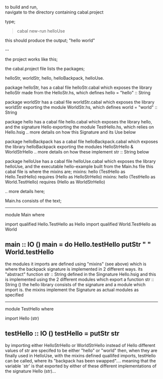 to build and run,   
  navigate to the directory containing cabal.project

type;
> cabal new-run helloUse

this should produce the output;
"hello world"

--

the project works like this;

the cabal.project file lists the packages;

helloStr, worldStr, hello, helloBackpack, helloUse.

package helloStr,
 has a cabal file helloStr.cabal
 which exposes the library helloStr
 made from the HelloStr.hs, 
 which defines hello = "hello" :: String 

package worldStr
 has a cabal file worldStr.cabal
 which exposes the library worldStr
 exporting the module WorldStr.hs, 
 which defines world = "world" :: String 

package hello
 has a cabal file hello.cabal
 which exposes the library hello, and the signature Hello
 exporting the module TestHello.hs, which relies on Hello.hsig 
 .. more details on how this Signature and its Use below

package helloBackpack
 has a cabal file helloBackpack.cabal
 which exposes the library helloBackpack
 exporting the modules HelloStrHello & WorldStrHello 
 .. more details on how these implement str :: String below

package helloUse
 has a cabal file helloUse.cabal
 which exposes the library helloUse, and the executable hello-example
 built from the Main.hs file
 this cabal file is where the mixins are;
  mixins: hello (TestHello as Hello.TestHello) requires (Hello as HelloStrHello)
  mixins: hello (TestHello as World.TestHello) requires (Hello as WorldStrHello)


.. more details here;

Main.hs consists of the text;

----
module Main where

import qualified Hello.TestHello as Hello
import qualified World.TestHello as World

main :: IO ()
main = do
 Hello.testHello
 putStr " "
 World.testHello
----

the modules it imports are defined using "mixins" (see above)
which is where the backpack signature is implemented in 2 different ways.
its "abstract" function str :: String defined in the Singnature Hello.hsig 
and this is implemented using the 2 different modules which export a function str :: String ()
the hello library consists of the signature and a module which import is.
the mixins implement the Signature as actual modules as specified

----
module TestHello where

import Hello (str)

testHello :: IO ()
testHello = putStr str
----

by importing either HelloStrHello or WorldStrHello instead of Hello
different values of str are specifed to be either "hello" or "world"
then, when they are finally used in HelloUse, with the mixins defined quallifed imports, testHello can be called, where its "backpack has been swapped".... meaning that the variable `str' is that exported by either of these different implementations of the signature Hello (str)...






